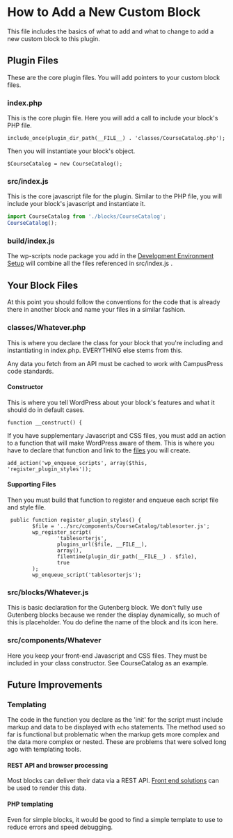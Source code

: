 # How to Add a New Custom Block
This file includes the basics of what to add and what to change to add a
new custom block to this plugin.

## Plugin Files
These are the core plugin files. You will add pointers to your custom block files.
### index.php
This is the core plugin file.
Here you will add a call to include your block's PHP file.
```phpregexp
include_once(plugin_dir_path(__FILE__) . 'classes/CourseCatalog.php');
```
Then you will instantiate your block's object.
```phpregexp
$CourseCatalog = new CourseCatalog();
```
### src/index.js
This is the core javascript file for the plugin. Similar to the PHP file, you will
include your block's javascript and instantiate it.
```javascript
import CourseCatalog from './blocks/CourseCatalog';
CourseCatalog();
```
### build/index.js
The wp-scripts node package you add in the [Development Environment Setup](https://github.com/ucsc/ucsc-gutenberg-blocks#development-environment-setup)
will combine all the files referenced in src/index.js .
## Your Block Files
At this point you should follow the conventions for the code that is already there in another block and name your files in a similar fashion.
### classes/Whatever.php
This is where you declare the class for your block that you're including and instantiating in index.php. EVERYTHING else stems from this.

Any data you fetch from an API must be cached to work with CampusPress code standards.
#### Constructor
This is where you tell WordPress about your block's features and what it should do in default cases.
```phpregexp
function __construct() {
```
If you have supplementary Javascript and CSS files, you must add an action to a function that will make WordPress aware of them.
This is where you have to declare that function and link to the [files](CustomBlock.md#srccomponentswhatever) you will create.

```phpregexp
add_action('wp_enqueue_scripts', array($this, 'register_plugin_styles'));
```
#### Supporting Files
Then you must build that function to register and enqueue each script file and style file.
```phpregexp
 public function register_plugin_styles() {
        $file = '../src/components/CourseCatalog/tablesorter.js';
        wp_register_script(
                'tablesorterjs',
                plugins_url($file, __FILE__),
                array(),
                filemtime(plugin_dir_path(__FILE__) . $file),
                true
        );
        wp_enqueue_script('tablesorterjs');
```
### src/blocks/Whatever.js
This is basic declaration for the Gutenberg block. We don't fully use Gutenberg blocks because we render the display dynamically, so much of this is placeholder. You do define the name of the block and its icon here.
### src/components/Whatever
Here you keep your front-end Javascript and CSS files. They must be included in your class constructor. See CourseCatalog as an example.

## Future Improvements
### Templating
The code in the function you declare as the 'init' for the script must include markup and data to be displayed with ```echo``` statements.
The method used so far is functional but problematic when the markup gets more complex and the
data more complex or nested. These are problems that were solved long ago with templating tools.
#### REST API and browser processing
Most blocks can deliver their data via a REST API. [Front end solutions](https://awhitepixel.com/blog/create-and-fetch-custom-rest-endpoints-in-gutenberg-blocks/) can be used to render this data.
#### PHP templating
Even for simple blocks, it would be good to find a simple template to use to reduce errors and speed debugging.
